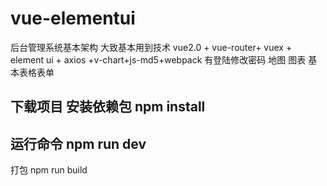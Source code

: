 # vue-elementui

后台管理系统基本架构
大致基本用到技术
vue2.0 + vue-router+ vuex + element ui + axios +v-chart+js-md5+webpack
有登陆修改密码 地图 图表 基本表格表单

下载项目
安装依赖包
npm install
------
运行命令
npm run dev
-------
打包
npm run build


